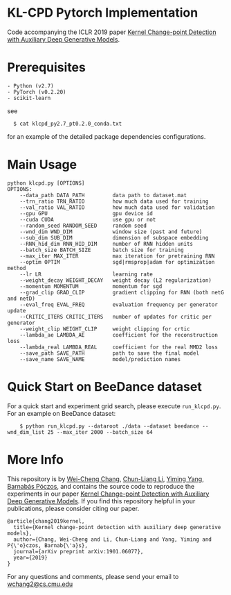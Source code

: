 # KL-CPD Pytorch Implementation
Code accompanying the ICLR 2019 paper [Kernel Change-point Detection with Auxiliary Deep Generative Models](https://openreview.net/forum?id=r1GbfhRqF7).


# Prerequisites
    - Python (v2.7)
    - PyTorch (v0.2.20)
    - scikit-learn

see 
```
  $ cat klcpd_py2.7_pt0.2.0_conda.txt
```
for an example of the detailed package dependencies configurations.


# Main Usage
```
python klcpd.py [OPTIONS]
OPTIONS:
    --data_path DATA_PATH         data path to dataset.mat
    --trn_ratio TRN_RATIO         how much data used for training
    --val_ratio VAL_RATIO         how much data used for validation
    --gpu GPU                     gpu device id
    --cuda CUDA                   use gpu or not
    --random_seed RANDOM_SEED     random seed
    --wnd_dim WND_DIM             window size (past and future)
    --sub_dim SUB_DIM             dimension of subspace embedding
    --RNN_hid_dim RNN_HID_DIM     number of RNN hidden units
    --batch_size BATCH_SIZE       batch size for training
    --max_iter MAX_ITER           max iteration for pretraining RNN
    --optim OPTIM                 sgd|rmsprop|adam for optimization method
    --lr LR                       learning rate
    --weight_decay WEIGHT_DECAY   weight decay (L2 regularization)
    --momentum MOMENTUM           momentum for sgd
    --grad_clip GRAD_CLIP         gradient clipping for RNN (both netG and netD)
    --eval_freq EVAL_FREQ         evaluation frequency per generator update
    --CRITIC_ITERS CRITIC_ITERS   number of updates for critic per generator
    --weight_clip WEIGHT_CLIP     weight clipping for crtic
    --lambda_ae LAMBDA_AE         coefficient for the reconstruction loss
    --lambda_real LAMBDA_REAL     coefficient for the real MMD2 loss
    --save_path SAVE_PATH         path to save the final model
    --save_name SAVE_NAME         model/prediction names   
```

# Quick Start on BeeDance dataset
For a quick start and experiment grid search, please execute ```run_klcpd.py```. For an example on BeeDance dataset:
```
    $ python run_klcpd.py --dataroot ./data --dataset beedance --wnd_dim_list 25 --max_iter 2000 --batch_size 64 
```

# More Info
This repository is by
[Wei-Cheng Chang](https://octoberchang.github.io/),
[Chun-Liang Li](http://www.cs.cmu.edu/~chunlial/),
[Yiming Yang](http://www.cs.cmu.edu/~yiming/),
[Barnabás Póczos](http://www.cs.cmu.edu/~bapoczos/),
and contains the source code to
reproduce the experiments in our paper
[Kernel Change-point Detection with Auxiliary Deep Generative Models](https://openreview.net/forum?id=r1GbfhRqF7).
If you find this repository helpful in your publications, please consider citing our paper.
```
@article{chang2019kernel,
  title={Kernel change-point detection with auxiliary deep generative models},
  author={Chang, Wei-Cheng and Li, Chun-Liang and Yang, Yiming and P{\'o}czos, Barnab{\'a}s},
  journal={arXiv preprint arXiv:1901.06077},
  year={2019}
}
```

For any questions and comments, please send your email to
[wchang2@cs.cmu.edu](mailto:wchang2@cs.cmu.edu)


